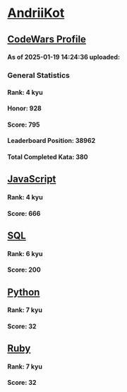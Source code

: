 # [AndriiKot](https://www.codewars.com/users/AndriiKot)

## [CodeWars Profile](https://www.codewars.com/users/AndriiKot)

#### As of 2025-01-19 14:24:36 uploaded:

### General Statistics

#### Rank: 4 kyu

#### Honor: 928

#### Score: 795

#### Leaderboard Position: 38962

#### Total Completed Kata: 380



## [JavaScript](https://github.com/AndriiKot/JavaScript__CodeWars)

#### Rank: 4 kyu

#### Score: 666


## [SQL](https://github.com/AndriiKot/SQL__CodeWars)

#### Rank: 6 kyu

#### Score: 200


## [Python](https://github.com/AndriiKot/Python__CodeWars)

#### Rank: 7 kyu

#### Score: 32


## [Ruby](https://github.com/AndriiKot/Ruby__CodeWars)

#### Rank: 7 kyu

#### Score: 32

